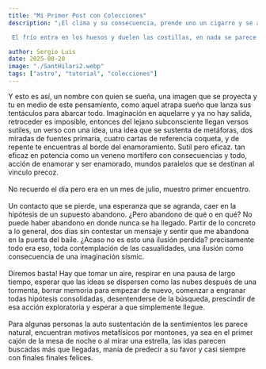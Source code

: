 ```yaml
---
title: "Mi Primer Post con Colecciones"
description: "¡El clima y su consecuencia, prende uno un cigarro y se ahoga en el frío, del occidente viene un tren, locomotora del futuro, ¿qué tan distinto es esto del tercer mundo? Todo y nada. Nada más alzas la mirada y ojos verdes con cabello rubio se inmortaliza. Cuestión de percepción, esto se llama así, esto se come así, y una Alemania espléndida se divisa en el paisaje.

 El frío entra en los huesos y duelen las costillas, en nada se parece a las frías mañanas de San Juan Nepomuceno; cientos de pájaros cantan en las mañanas radiantes de poeta Diógenes Arrieta o de vez en cuando un recuerdo del escritor Roberto Osorio Puello, todos coterráneos míos,"

author: Sergio Luis
date: 2025-08-20
image: "./SantHilari2.webp"
tags: ["astro", "tutorial", "colecciones"]
---
```


Y esto es así, un nombre con quien se sueña, una imagen que se proyecta y tu en medio de este pensamiento, como aquel atrapa sueño que lanza sus tentáculos para abarcar todo. Imaginación en aquelarre y ya no hay salida, retroceder es imposible, entonces del lejano subconsciente llegan versos sutiles, un verso con una idea, una idea que se sustenta de metáforas, dos miradas de fuentes primaria, cuatro cartas de referencia coqueta, y de repente te encuentras al borde del enamoramiento. Sutil pero eficaz. tan eficaz en potencia como un veneno mortífero con consecuencias y todo, acción de enamorar y ser enamorado, mundos paralelos que se destinan al vinculo precoz. 
<br></br>
No recuerdo el día pero era en un mes de julio, muestro primer encuentro. 
<br></br>
Un contacto que se pierde, una esperanza que se agranda, caer en la hipótesis de un supuesto abandono. ¿Pero abandono de qué o en qué? No puede haber abandono en donde nunca se ha llegado. Partir de lo concreto a lo general, dos días sin contestar un mensaje y sentir que me abandona en la puerta del baile. ¿Acaso no es esto una ilusión perdida? precisamente todo era  eso, toda contemplación de las casualidades,  una ilusión como consecuencia de una imaginación sísmic. 
<br></br>
Diremos basta! Hay que tomar un aire, respirar en una pausa de largo tiempo, esperar que las ideas se dispersen como las nubes después de una tormenta, borrar memoria para empezar de nuevo, comenzar a engranar todas hipótesis consolidadas, desentenderse de la búsqueda, prescindir de esa acción exploratoria y esperar a que simplemente llegue. 
<br></br>
Para algunas personas la auto sustentación de la sentimientos les parece natural, encuentran motivos metafísicos por montones, ya sea en el primer cajón de la mesa de noche o al mirar una estrella, las idas parecen buscadas más que llegadas, manía de predecir a su favor y casi siempre con finales finales felices.